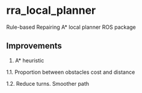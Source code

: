 # rra_local_planner
Rule-based Repairing A* local planner ROS package

## Improvements

1. A* heuristic

1.1. Proportion between obstacles cost and distance

1.2. Reduce turns. Smoother path

